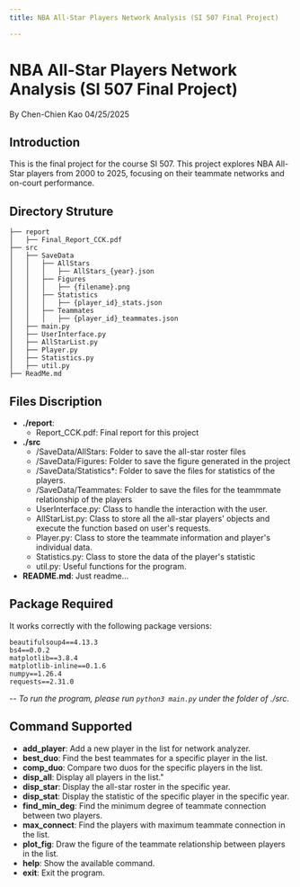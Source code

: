 ```yaml
---
title: NBA All-Star Players Network Analysis (SI 507 Final Project)

---
```


# NBA All-Star Players Network Analysis (SI 507 Final Project)
By Chen-Chien Kao 04/25/2025

## Introduction
This is the final project for the course SI 507. This project explores NBA All-Star players from 2000 to 2025, focusing on their teammate networks and on-court performance.

## Directory Struture
```
├── report
│   ├── Final_Report_CCK.pdf
├── src
│   ├── SaveData
│   │   ├── AllStars
│   │   │   ├── AllStars_{year}.json
│   │   ├── Figures
│   │   │   ├── {filename}.png
│   │   ├── Statistics
│   │   │   ├── {player_id}_stats.json
│   │   ├── Teammates
│   │   │   ├── {player_id}_teammates.json
│   ├── main.py
│   ├── UserInterface.py
│   ├── AllStarList.py
│   ├── Player.py
│   ├── Statistics.py
│   ├── util.py
├── ReadMe.md
```
## Files Discription
- **./report**:
    - Report_CCK.pdf: Final report for this project
- **./src**
    - /SaveData/AllStars: Folder to save the all-star roster files 
    - /SaveData/Figures: Folder to save the figure generated in the project 
    - /SaveData/Statistics*: Folder to save the files for statistics of the players.
    - /SaveData/Teammates: Folder to save the files for the teammmate relationship of the players
    - UserInterface.py: Class to handle the interaction with the user.
    - AllStarList.py: Class to store all the all-star players' objects and execute the function based on user's requests.
    - Player.py: Class to store the teammate information and player's individual data.
    - Statistics.py: Class to store the data of the player's statistic
    - util.py: Useful functions for the program.
- **README.md**: Just readme...

## Package Required
It works correctly with the following package versions:
```
beautifulsoup4==4.13.3
bs4==0.0.2
matplotlib==3.8.4
matplotlib-inline==0.1.6
numpy==1.26.4
requests==2.31.0
```
-- *To run the program, please run `python3 main.py` under the folder of ./src.*

## Command Supported
- **add_player**: Add a new player in the list for network analyzer.
- **best_duo**: Find the best teammates for a specific player in the list.
- **comp_duo**: Compare two duos for the specific players in the list.
- **disp_all**: Display all players in the list."
- **disp_star**: Display the all-star roster in the specific year.
- **disp_stat**: Display the statistic of the specific player in the specific year.
- **find_min_deg**: Find the minimum degree of teammate connection between two players.
- **max_connect**: Find the players with maximum teammate connection in the list.
- **plot_fig**: Draw the figure of the teammate relationship between players in the list.
- **help**: Show the available command.
- **exit**: Exit the program.